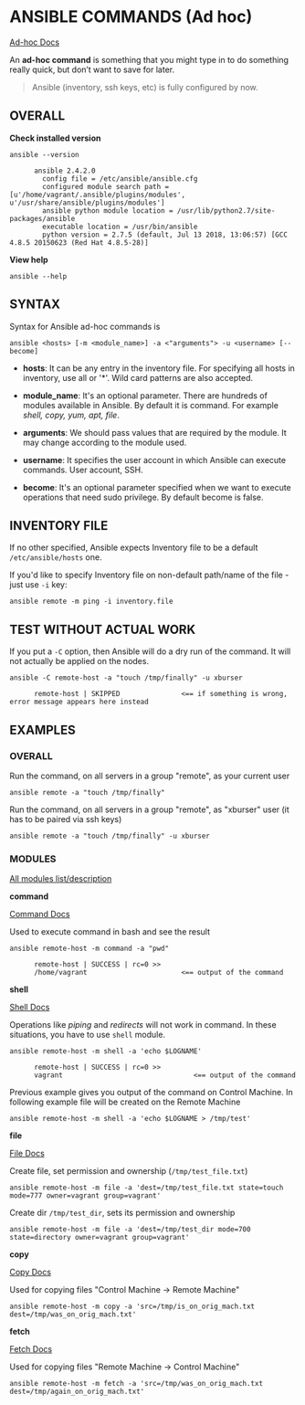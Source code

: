# ANSIBLE COMMANDS (Ad hoc)

[Ad-hoc Docs](https://docs.ansible.com/ansible/latest/user_guide/intro_adhoc.html#intro-adhoc)

An **ad-hoc command** is something that you might type in to do something really quick, but don’t want to save for later.

> Ansible (inventory, ssh keys, etc) is fully configured by now.


## OVERALL

**Check installed version**

```
ansible --version

      ansible 2.4.2.0
        config file = /etc/ansible/ansible.cfg
        configured module search path = [u'/home/vagrant/.ansible/plugins/modules', u'/usr/share/ansible/plugins/modules']
        ansible python module location = /usr/lib/python2.7/site-packages/ansible
        executable location = /usr/bin/ansible
        python version = 2.7.5 (default, Jul 13 2018, 13:06:57) [GCC 4.8.5 20150623 (Red Hat 4.8.5-28)]
```

**View help**

```
ansible --help
```




## SYNTAX

Syntax for Ansible ad-hoc commands is
```
ansible <hosts> [-m <module_name>] -a <"arguments"> -u <username> [--become]
```
  
   - **hosts**: It can be any entry in the inventory file. For specifying all hosts in inventory, use all or '*'. Wild card patterns are also accepted.

   - **module_name**: It's an optional parameter. There are hundreds of modules available in Ansible. By default it is command. For example *shell, copy, yum, apt, file*.

   - **arguments**: We should pass values that are required by the module. It may change according to the module used.

   - **username**: It specifies the user account in which Ansible can execute commands. User account, SSH.

   - **become**: It's an optional parameter specified when we want to execute operations that need sudo privilege. By default become is false.


## INVENTORY FILE

If no other specified, Ansible expects Inventory file to be a default `/etc/ansible/hosts` one.

If you'd like to specify Inventory file on non-default path/name of the file - just use `-i` key:
```
ansible remote -m ping -i inventory.file
```

## TEST WITHOUT ACTUAL WORK

If you put a `-C` option, then Ansible will do a dry run of the command. It will not actually be applied on the nodes.
```
ansible -C remote-host -a "touch /tmp/finally" -u xburser

      remote-host | SKIPPED               <== if something is wrong, error message appears here instead
```


## EXAMPLES


### OVERALL
      
Run the command, on all servers in a group "remote", as your current user
```
ansible remote -a "touch /tmp/finally"
```

Run the command, on all servers in a group "remote", as "xburser" user (it has to be paired via ssh keys)
```
ansible remote -a "touch /tmp/finally" -u xburser
```


### MODULES

[All modules list/description](https://docs.ansible.com/ansible/latest/modules/list_of_all_modules.html?highlight=copy%20module)

**command**

[Command Docs](https://docs.ansible.com/ansible/latest/modules/command_module.html?highlight=command)

Used to execute command in bash and see the result
```
ansible remote-host -m command -a "pwd"

      remote-host | SUCCESS | rc=0 >>
      /home/vagrant                       <== output of the command
```


**shell**

[Shell Docs](https://docs.ansible.com/ansible/latest/modules/shell_module.html#shell-module)

Operations like *piping* and *redirects* will not work in command. In these situations, you have to use `shell` module.
```
ansible remote-host -m shell -a 'echo $LOGNAME'

      remote-host | SUCCESS | rc=0 >>
      vagrant                                <== output of the command
```

Previous example gives you output of the command on Control Machine. In following example file will be created on the Remote Machine
```
ansible remote-host -m shell -a 'echo $LOGNAME > /tmp/test'
```


**file**

[File Docs](https://docs.ansible.com/ansible/latest/modules/file_module.html)

Create file, set permission and ownership (`/tmp/test_file.txt`)
```
ansible remote-host -m file -a 'dest=/tmp/test_file.txt state=touch mode=777 owner=vagrant group=vagrant'
```

Create dir `/tmp/test_dir`, sets its permission and ownership
```
ansible remote-host -m file -a 'dest=/tmp/test_dir mode=700 state=directory owner=vagrant group=vagrant'
```

**copy**

[Copy Docs](https://docs.ansible.com/ansible/latest/modules/copy_module.html#copy-module)

Used for copying files "Control Machine -> Remote Machine"
```
ansible remote-host -m copy -a 'src=/tmp/is_on_orig_mach.txt dest=/tmp/was_on_orig_mach.txt'
```

**fetch**

[Fetch Docs](https://docs.ansible.com/ansible/latest/modules/fetch_module.html#fetch-module)

Used for copying files "Remote Machine -> Control Machine"
```
ansible remote-host -m fetch -a 'src=/tmp/was_on_orig_mach.txt dest=/tmp/again_on_orig_mach.txt'
```



















